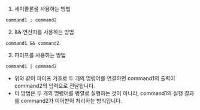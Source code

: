 
1. 세미콜론을 사용하는 방법
```
command1 ; command2
```


2. && 연산자를 사용하는 방법
```
command1 && command2
```


3. 파이프를 사용하는 방법
```
command1 | command2
```

- 위와 같이 파이프 기호로 두 개의 명령어를 연결하면 command1의 출력이 command2의 입력으로 전달됩니다. 
- 이 방법은 두 개의 명령어를 병렬로 실행하는 것이 아니라, command1의 실행 결과를 command2가 이어받아 처리하는 방식입니다.